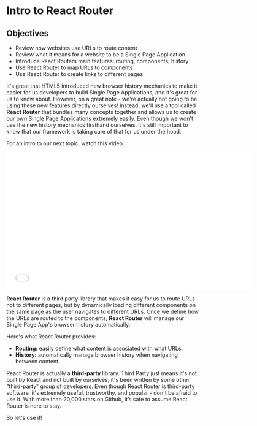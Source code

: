 
# Intro to React Router

## Objectives
* Review how websites use URLs to route content
* Review what it means for a website to be a Single Page Application
* Introduce React Routers main features: routing, components, history
* Use React Router to map URLs to components
* Use React Router to create links to different pages

It's great that HTML5 introduced new browser history mechanics to make it easier
for us developers to build Single Page Applications, and it's great for us to know about. However, on a great note - we're actually not going to
be using these new features directly ourselves! Instead, we'll use a tool called
**React Router** that bundles many concepts together and allows us to create our
own Single Page Applications extremely easily. Even though we won't use the
new history mechanics firsthand ourselves, it's still important to know that our
framework is taking care of that for us under the hood.

For an intro to our next topic, watch this video.

<iframe src="//fast.wistia.net/embed/iframe/tep72w77ir?seo=false" title="Wistia video player" allowtransparency="true" frameborder="0" scrolling="no" class="wistia_embed" name="wistia_embed" allowfullscreen mozallowfullscreen webkitallowfullscreen oallowfullscreen msallowfullscreen width="640" height="360"></iframe>

**React Router** is a third party library that makes it easy for us to route URLs - not to different pages, but by dynamically loading different components on the same page as the user navigates to different URLs. Once we
define how the URLs are routed to the components, **React Router** will
manage our Single Page App's browser history automatically.

Here's what React Router provides:

* **Routing:** easily define what content is associated with what URLs.
* **History:** automatically manage browser history when navigating between
  content.

React Router is actually a **third-party** library. Third Party just means it's
not built by React and not built by ourselves; it's been written by some
other "third-party" group of developers. Even though React Router is third-party
software, it's extremely useful, trustworthy, and popular - don't be afraid to use it. With more than 20,000 stars on Github, it’s safe to assume React Router is here to stay.

So let's use it!